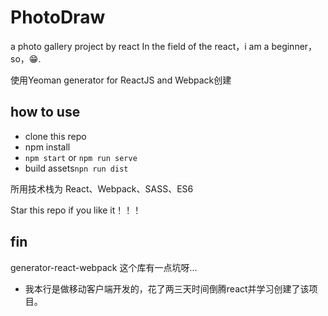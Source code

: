 # PhotoDraw
a photo gallery project by react
In the field of the react，i am a beginner，so，😁.

使用Yeoman generator for ReactJS and Webpack创建

## how to use
- clone this repo
- npm install 
- `npm start` or `npm run serve`
- build assets`npn run dist`

所用技术栈为 React、Webpack、SASS、ES6

Star this repo if you like it！！！

## fin
generator-react-webpack 这个库有一点坑呀...
- 我本行是做移动客户端开发的，花了两三天时间倒腾react并学习创建了该项目。

